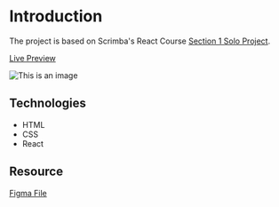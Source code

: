 # Introduction

The project is based on Scrimba's React Course [Section 1 Solo Project](https://scrimba.com/learn/learnreact/react-section-1-solo-project-coce646e88eea46f91af43ca4).


[Live Preview](https://daedae0621.github.io/Travel-Journal/)

![This is an image]()

## Technologies
- HTML
- CSS
- React

## Resource
[Figma File](https://www.figma.com/file/QG4cOExkdbIbhSfWJhs2gs/Travel-Journal?node-id=2%3A2)
